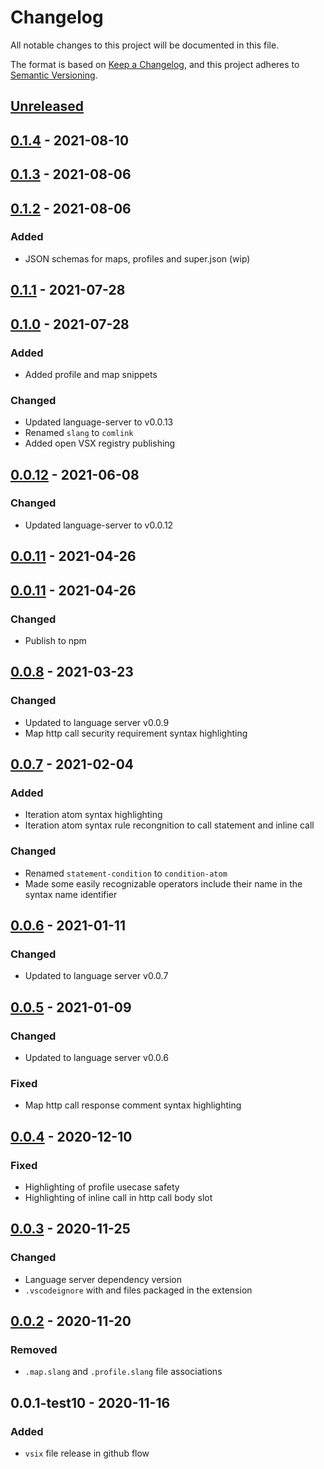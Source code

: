 # Changelog

All notable changes to this project will be documented in this file.

The format is based on [Keep a Changelog](https://keepachangelog.com/en/1.0.0/),
and this project adheres to [Semantic Versioning](https://semver.org/spec/v2.0.0.html).

## [Unreleased]

## [0.1.4] - 2021-08-10

## [0.1.3] - 2021-08-06

## [0.1.2] - 2021-08-06
### Added
- JSON schemas for maps, profiles and super.json (wip)

## [0.1.1] - 2021-07-28

## [0.1.0] - 2021-07-28
### Added
- Added profile and map snippets

### Changed
- Updated language-server to v0.0.13
- Renamed `slang` to `comlink`
- Added open VSX registry publishing

## [0.0.12] - 2021-06-08
### Changed
- Updated language-server to v0.0.12

## [0.0.11] - 2021-04-26

## [0.0.11] - 2021-04-26
### Changed
- Publish to npm

## [0.0.8] - 2021-03-23
### Changed
- Updated to language server v0.0.9
- Map http call security requirement syntax highlighting

## [0.0.7] - 2021-02-04
### Added
- Iteration atom syntax highlighting
- Iteration atom syntax rule recongnition to call statement and inline call

### Changed
- Renamed `statement-condition` to `condition-atom`
- Made some easily recognizable operators include their name in the syntax name identifier

## [0.0.6] - 2021-01-11
### Changed
- Updated to language server v0.0.7

## [0.0.5] - 2021-01-09
### Changed
- Updated to language server v0.0.6

### Fixed
- Map http call response comment syntax highlighting

## [0.0.4] - 2020-12-10
### Fixed
- Highlighting of profile usecase safety
- Highlighting of inline call in http call body slot

## [0.0.3] - 2020-11-25
### Changed
- Language server dependency version
- `.vscodeignore` with and files packaged in the extension

## [0.0.2] - 2020-11-20
### Removed
- `.map.slang` and `.profile.slang` file associations

## 0.0.1-test10 - 2020-11-16
### Added
- `vsix` file release in github flow

[Unreleased]: https://github.com/superfaceai/language-client-vscode/compare/v0.1.4...HEAD
[0.1.4]: https://github.com/superfaceai/language-client-vscode/compare/v0.1.3...v0.1.4
[0.1.3]: https://github.com/superfaceai/language-client-vscode/compare/v0.1.2...v0.1.3
[0.1.2]: https://github.com/superfaceai/language-client-vscode/compare/v0.1.1...v0.1.2
[0.1.1]: https://github.com/superfaceai/language-client-vscode/compare/v0.1.0...v0.1.1
[0.1.0]: https://github.com/superfaceai/language-client-vscode/compare/v0.0.12...v0.1.0
[0.0.12]: https://github.com/superfaceai/language-client-vscode/compare/v0.0.11...v0.0.12
[0.0.11]: https://github.com/superfaceai/language-client-vscode/compare/v0.0.11...v0.0.11
[0.0.11]: https://github.com/superfaceai/language-client-vscode/compare/v0.0.8...v0.0.11
[0.0.8]: https://github.com/superfaceai/language-client-vscode/compare/v0.0.7...v0.0.8
[0.0.7]: https://github.com/superfaceai/language-client-vscode/compare/v0.0.6...v0.0.7
[0.0.6]: https://github.com/superfaceai/language-client-vscode/compare/v0.0.5...v0.0.6
[0.0.5]: https://github.com/superfaceai/language-client-vscode/compare/v0.0.4...v0.0.5
[0.0.4]: https://github.com/superfaceai/language-client-vscode/compare/v0.0.3...v0.0.4
[0.0.3]: https://github.com/superfaceai/language-client-vscode/compare/v0.0.2...v0.0.3
[0.0.2]: https://github.com/superfaceai/language-client-vscode/compare/v0.0.1-test10...v0.0.2
